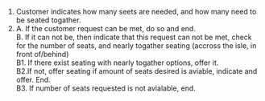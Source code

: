 1. Customer indicates how many seets are needed, and how many need to be seated togather.
2. A. If the customer request can be met, do so and end. <br> B. If it can not be, then indicate that this request can not be met, check for the number of seats, and nearly togather seating (accross the isle, in front of/behind) <br>B1. If there exist seating with nearly togather options, offer it. <br>B2.If not, offer seating if amount of seats desired is aviable, indicate and offer. End. <br>B3. If number of seats requested is not avialable, end. 
